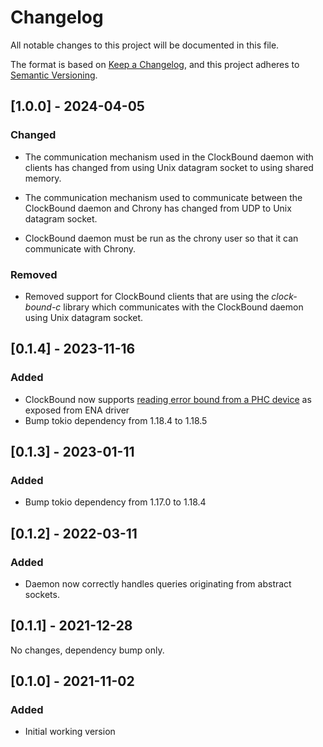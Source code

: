 # Changelog

All notable changes to this project will be documented in this file.

The format is based on [Keep a Changelog](https://keepachangelog.com/en/1.0.0/),
and this project adheres to [Semantic Versioning](https://semver.org/spec/v2.0.0.html).

## [1.0.0] - 2024-04-05

### Changed

- The communication mechanism used in the ClockBound daemon with clients has
  changed from using Unix datagram socket to using shared memory.

- The communication mechanism used to communicate between the ClockBound daemon
  and Chrony has changed from UDP to Unix datagram socket.

- ClockBound daemon must be run as the chrony user so that it can communicate
  with Chrony.

### Removed

- Removed support for ClockBound clients that are using the *clock-bound-c* library
  which communicates with the ClockBound daemon using Unix datagram socket.

## [0.1.4] - 2023-11-16

### Added

- ClockBound now supports [reading error bound from a PHC device](https://github.com/amzn/amzn-drivers/tree/master/kernel/linux/ena) as exposed from ENA driver
- Bump tokio dependency from 1.18.4 to 1.18.5

## [0.1.3] - 2023-01-11

### Added

- Bump tokio dependency from 1.17.0 to 1.18.4

## [0.1.2] - 2022-03-11

### Added

- Daemon now correctly handles queries originating from abstract sockets.

## [0.1.1] - 2021-12-28

No changes, dependency bump only.

## [0.1.0] - 2021-11-02

### Added

- Initial working version

